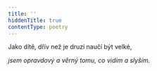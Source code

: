 ```yaml
---
title: ''
hiddenTitle: true
contentType: poetry
---
```


<section>

Jako dítě, dřív než je druzí naučí být velké,

_jsem opravdový a věrný tomu, co vidím a slyším._

</section>
